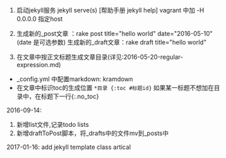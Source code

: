 1. 启动jekyll服务 jekyll serve(s)   [帮助手册 jekyll help]
   vagrant 中加 -H 0.0.0.0 指定host
2. 生成新的_post文章 ：rake post title="hello world" date="2016-05-10" (date 是可选参数)
   生成新的_draft文章：rake draft title="hello world"

3. 在文章中按正文标题生成文章目录(详见:2016-05-20-regular-expression.md)
* _config.yml 中配置markdown: kramdown
* 在文章中标识toc的生成位置
    `*目录
    {:toc #标题id}`
    如果某一标题不想加在目录中，在标题下一行{:.no_toc}

2016-09-14:
1. 新增list文件,记录todo lists
2. 新增draftToPost脚本，将_drafts中的文件mv到_posts中

2017-01-16:
add jekyll template class artical
